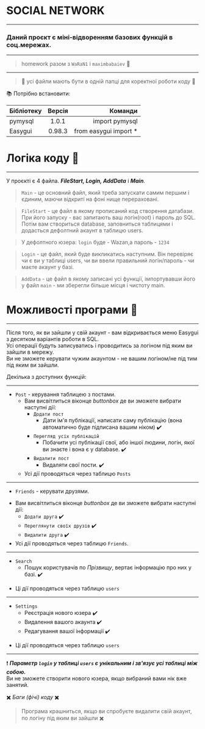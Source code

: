 # SOCIAL NETWORK
****
### Даний проєкт є міні-відворенням базових функцій в соц.мережах.
****
>homework разом з `WaRaN1` і `maximbabaiev` :busts_in_silhouette:
****
>:eyes: усі файли мають бути в одній папці для коректної роботи коду :eyes:

:books: Потрібно встановити: 

| Бібліотекy| Версія | Команди|
|----------------|:---------:|----------------:|
| pymysql| 1.0.1 | import pymysql|
| Easygui | 0.98.3 | from easygui import * |

# Логіка коду :large_blue_diamond:
****
У проєкті є 4 файлa. ___FileStart, Login, AddData___ i ___Main___.

>`Main` - це основний файл, який треба запускати самим першим і єдиним, маючи відкриті на фоні нище перераховані.

>`FileStart` - це файл в якому прописаний код створення датабази.
>При його запуску - вас запитають ваш логін(root) і пароль до SQL. Потім вам створиться database, заповниться таблицями і додасться дефолтний акаунт в таблицю users.

>У дефолтного юзера: `login` буде - Wazan,а пароль - `1234`

>`Login` - це файл, який буде викликатись наступним. Він перевіряє чи є ви у таблиці users, чи ви ввели правильний логін/пароль - чи маєте акаунт у базі. 

>`AddData` - це файл в якому записані усі функції, імпортувавши його у файл `main` - ми зберегли більше місця і чистоту main.

# Можливості програми :large_blue_diamond:
****
Після того, як ви зайшли у свій акаунт - вам відкривається меню Easygui з десятком варіантів роботи в SQL.\
Усі операції будуть записуватись і проводитись за логіном під яким ви зайшли в мережу.\
Ви не зможете керувати чужим акаунтом - не вашим логіном/не під тим під яким ви зайшли.

Декілька з доступних функцій:
****
+ `Post` - керування таблицею з постами.
    - Вам висвітлиться віконце _buttonbox_ де ви зможете вибрати наступні дії:
        - `Додати пост`
            - Дати ім'я публікації, написати саму публікацію (вона автоматично буде підписана вашим ніком)  :heavy_check_mark: 
        - `Перегляд усіх публікацій`
            - Побачити усі публікації свої, або іншої людини, логін, якої ви знаєте і вона є у database. :heavy_check_mark: 
        - `Видалити пост`
            - Видаляти свої пости.  :heavy_check_mark: 
     - Усі дії проводяться через таблицю `Posts`
****
+ `Friends` - керувати друзями.
- Вам висвітлиться віконце _buttonbox_ де ви зможете вибрати наступні дії:
  - `Додати друга`  :heavy_check_mark: 
  - `Переглянути своїх друзів`  :heavy_check_mark: 
  - `Видалити друга`  :heavy_check_mark: 
- Усі дії проводяться через таблицю `Friends`.
****
+ `Search`
  - Пошук користувачів по _Прізвищу_, вертає інформацію про них у базі.  :heavy_check_mark: 
 - Ці дії проводяться через таблицю `users`
****
+ `Settings`
  -  Реєстрація нового юзера :heavy_check_mark: 
  -  Видалення вашого акаунта  :heavy_check_mark: 
  -  Редагування вашої інформації  :heavy_check_mark: 
- Ці дії проводяться через таблицю `users`
****

:exclamation: ***Параметр `login` у таблиці `users` є унікальним і зв'язує усі таблиці між собою.*** \
Ви не зможете створити нового юзера, якщо вибраний вами нік вже занятий. 

 :heavy_multiplication_x: _Баги (фічі) коду_ :heavy_multiplication_x: 
>Програма крашниться, якщо ви спробуєте видалити свій акаунт, по логіну під яким ви зайшли :heavy_multiplication_x: 


